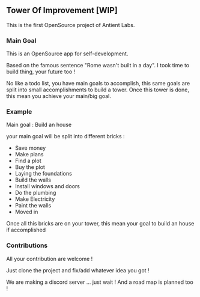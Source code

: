 Tower Of Improvement [WIP]
---

This is the first OpenSource project of Antient Labs.

### Main Goal
This is an OpenSource app for self-development.

Based on the famous sentence "Rome wasn't built in a day". I took time to build thing, your future too !

No like a todo list, you have main goals to accomplish, this same goals are split into small accomplishments to build a tower. Once this tower is done, this mean you achieve your main/big goal.

### Example
Main goal : Build an house

your main goal will be split into different bricks :
  
  - Save money
  - Make plans
  - Find a plot
  - Buy the plot
  - Laying the foundations
  - Build the walls
  - Install windows and doors
  - Do the plumbing
  - Make Electricity
  - Paint the walls
  - Moved in

Once all this bricks are on your tower, this mean your goal to build an house if accomplished 

### Contributions

All your contribution are welcome !

Just clone the project and fix/add whatever idea you got !

We are making a discord server ... just wait ! And a road map is planned too !
